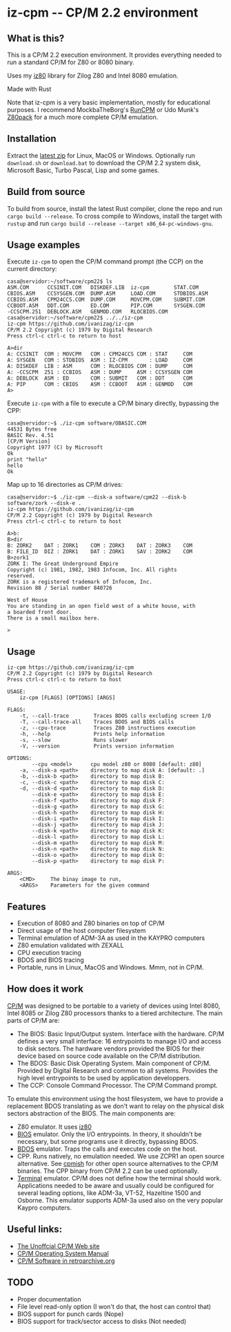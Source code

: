 # iz-cpm -- CP/M 2.2 environment

## What is this?

This is a CP/M 2.2 execution environment. It provides everything needed to run a standard CP/M for Z80 or 8080 binary.

Uses my [iz80](https://github.com/ivanizag/iz80) library for Zilog Z80 and Intel 8080 emulation.

Made with Rust

Note that iz-cpm is a very basic implementation, mostly for educational purposes. I recommend MockbaTheBorg's [RunCPM](https://github.com/MockbaTheBorg/RunCPM) or Udo Munk's [Z80pack](https://github.com/udo-munk/z80pack/blob/master/doc/README-cpm.txt) for a much more complete CP/M emulation. 

## Installation
Extract the [latest zip](https://github.com/ivanizag/iz-cpm/releases) for Linux, MacOS or Windows. Optionally run `download.sh` or `download.bat`  to download the CP/M 2.2 system disk, Microsoft Basic, Turbo Pascal, Lisp and some games.

## Build from source
To build from source, install the latest Rust compiler, clone the repo and run `cargo build --release`. To cross compile to Windows, install the target with `rustup` and run `cargo build --release --target x86_64-pc-windows-gnu`.

## Usage examples

Execute `iz-cpm` to open the CP/M command prompt (the CCP) on the current directory:
```console
casa@servidor:~/software/cpm22$ ls
ASM.COM      CCSINIT.COM   DISKDEF.LIB  iz-cpm        STAT.COM
CBIOS.ASM    CCSYSGEN.COM  DUMP.ASM     LOAD.COM      STDBIOS.ASM
CCBIOS.ASM   CPM24CCS.COM  DUMP.COM     MOVCPM.COM    SUBMIT.COM
CCBOOT.ASM   DDT.COM       ED.COM       PIP.COM       SYSGEN.COM
-CCSCPM.251  DEBLOCK.ASM   GENMOD.COM   RLOCBIOS.COM
casa@servidor:~/software/cpm22$ ../../iz-cpm 
iz-cpm https://github.com/ivanizag/iz-cpm
CP/M 2.2 Copyright (c) 1979 by Digital Research
Press ctrl-c ctrl-c to return to host

A>dir
A: CCSINIT  COM : MOVCPM   COM : CPM24CCS COM : STAT     COM
A: SYSGEN   COM : STDBIOS  ASM : IZ-CPM       : LOAD     COM
A: DISKDEF  LIB : ASM      COM : RLOCBIOS COM : DUMP     COM
A: -CCSCPM  251 : CCBIOS   ASM : DUMP     ASM : CCSYSGEN COM
A: DEBLOCK  ASM : ED       COM : SUBMIT   COM : DDT      COM
A: PIP      COM : CBIOS    ASM : CCBOOT   ASM : GENMOD   COM
A>
```

Execute `iz-cpm` with a file to execute a CP/M binary directly, bypassing the CPP:
```console
casa@servidor:~$ ./iz-cpm software/OBASIC.COM 
44531 Bytes free
BASIC Rev. 4.51
[CP/M Version]
Copyright 1977 (C) by Microsoft
Ok
print "hello"
hello
Ok

```

Map up to 16 directories as CP/M drives:
```console
casa@servidor:~$ ./iz-cpm --disk-a software/cpm22 --disk-b software/zork --disk-e .
iz-cpm https://github.com/ivanizag/iz-cpm
CP/M 2.2 Copyright (c) 1979 by Digital Research
Press ctrl-c ctrl-c to return to host

A>b:
B>dir
B: ZORK2    DAT : ZORK1    COM : ZORK3    DAT : ZORK3    COM
B: FILE_ID  DIZ : ZORK1    DAT : ZORK1    SAV : ZORK2    COM
B>zork1
ZORK I: The Great Underground Empire
Copyright (c) 1981, 1982, 1983 Infocom, Inc. All rights
reserved.
ZORK is a registered trademark of Infocom, Inc.
Revision 88 / Serial number 840726

West of House
You are standing in an open field west of a white house, with
a boarded front door.
There is a small mailbox here.

>
```

## Usage
```
iz-cpm https://github.com/ivanizag/iz-cpm
CP/M 2.2 Copyright (c) 1979 by Digital Research
Press ctrl-c ctrl-c to return to host 

USAGE:
    iz-cpm [FLAGS] [OPTIONS] [ARGS]

FLAGS:
    -t, --call-trace        Traces BDOS calls excluding screen I/O
    -T, --call-trace-all    Traces BDOS and BIOS calls
    -z, --cpu-trace         Traces Z80 instructions execution
    -h, --help              Prints help information
    -s, --slow              Runs slower
    -V, --version           Prints version information

OPTIONS:
        --cpu <model>      cpu model z80 or 8080 [default: z80]
    -a, --disk-a <path>    directory to map disk A: [default: .]
    -b, --disk-b <path>    directory to map disk B:
    -c, --disk-c <path>    directory to map disk C:
    -d, --disk-d <path>    directory to map disk D:
        --disk-e <path>    directory to map disk E:
        --disk-f <path>    directory to map disk F:
        --disk-g <path>    directory to map disk G:
        --disk-h <path>    directory to map disk H:
        --disk-i <path>    directory to map disk I:
        --disk-j <path>    directory to map disk J:
        --disk-k <path>    directory to map disk K:
        --disk-l <path>    directory to map disk L:
        --disk-m <path>    directory to map disk M:
        --disk-n <path>    directory to map disk N:
        --disk-o <path>    directory to map disk O:
        --disk-p <path>    directory to map disk P:

ARGS:
    <CMD>     The binay image to run, 
    <ARGS>    Parameters for the given command
```

## Features

- Execution of 8080 and Z80 binaries on top of CP/M
- Direct usage of the host computer filesystem
- Terminal emulation of ADM-3A as used in the KAYPRO computers
- Z80 emulation validated with ZEXALL
- CPU execution tracing
- BDOS and BIOS tracing
- Portable, runs in Linux, MacOS and Windows. Mmm, not in CP/M.

## How does it work

[CP/M](https://en.wikipedia.org/wiki/CP/M) was designed to be portable to a variety of devices using Intel 8080, Intel 8085 or Zilog Z80 processors thanks to a tiered architecture. The main parts of CP/M are:

- The BIOS: Basic Input/Output system. Interface with the hardware. CP/M defines a very small interface: 16 entrypoints to manage I/O and access to disk sectors. The hardware vendors provided the BIOS for their device based on source code available on the CP/M distribution.
- The BDOS: Basic Disk Operating System. Main component of CP/M. Provided by Digital Research and common to all systems. Provides the high level entrypoints to be used by application developpers.
- The CCP: Console Command Processor. The CP/M Command prompt.

To emulate this environment using the host filesystem, we have to provide a replacement BDOS translating as we don't want to relay on the physical disk sectors abstraction of the BIOS. The main components are:

- Z80 emulator. It uses [iz80](https://github.com/ivanizag/iz80)
- [BIOS](src/bios.rs) emulator. Only the I/O entrypoints. In theory, it shouldn't be necessary, but some programs use it directly, bypassing BDOS.
- [BDOS](src/bdos.rs) emulator. Traps the calls and executes code on the  host.
- CPP. Runs natively, no emulation needed. We use ZCPR1 an open source alternative. See [cpmish](http://cowlark.com/cpmish/) for other open source alternatives to the CP/M binaries. The CPP binary from CP/M 2.2 can be used optionally.
- [Terminal](src/terminal.rs) emulator. CP/M does not define how the terminal should work. Applications needed to be aware and usually could be configured for several leading options, like ADM-3a, VT-52, Hazeltine 1500 and Osborne. This emulator supports ADM-3a used also on the very popular Kaypro computers.

## Useful links:

- [The Unoffcial CP/M Web site](http://www.cpm.z80.de/)
- [CP/M Operating System Manual](http://www.gaby.de/cpm/manuals/archive/cpm22htm/)
- [CP/M Software in retroarchive.org](http://www.retroarchive.org/cpm/)

## TODO
- Proper documentation
- File level read-only option (I won't do that, the host can control that)
- BIOS support for punch cards (Nope)
- BIOS support for track/sector access to disks (Not needed)
